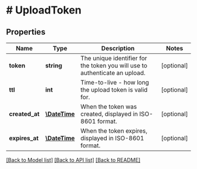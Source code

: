 # # UploadToken

## Properties

Name | Type | Description | Notes
------------ | ------------- | ------------- | -------------
**token** | **string** | The unique identifier for the token you will use to authenticate an upload. | [optional]
**ttl** | **int** | Time-to-live - how long the upload token is valid for. | [optional]
**created_at** | [**\DateTime**](\DateTime.md) | When the token was created, displayed in ISO-8601 format. | [optional]
**expires_at** | [**\DateTime**](\DateTime.md) | When the token expires, displayed in ISO-8601 format. | [optional]

[[Back to Model list]](../../README.md#models) [[Back to API list]](../../README.md#endpoints) [[Back to README]](../../README.md)
